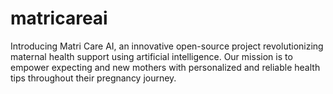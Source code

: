 # matricareai
Introducing Matri Care AI, an innovative open-source project revolutionizing maternal health support using artificial intelligence. Our mission is to empower expecting and new mothers with personalized and reliable health tips throughout their pregnancy journey. 
